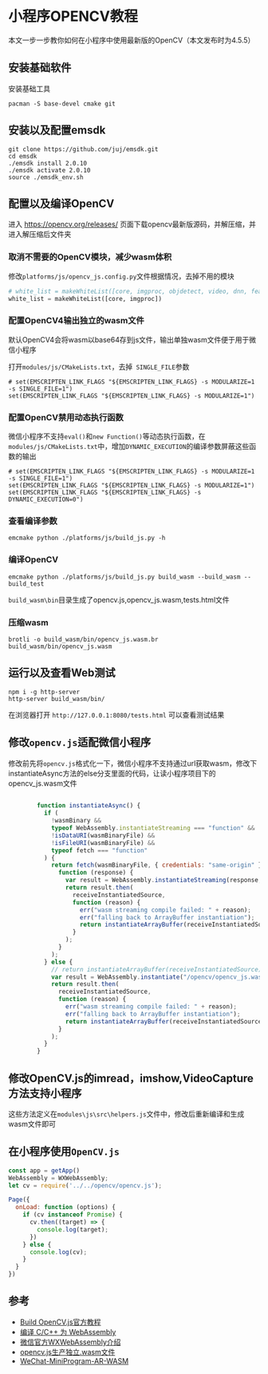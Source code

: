 小程序OPENCV教程
======================

本文一步一步教你如何在小程序中使用最新版的OpenCV（本文发布时为4.5.5）

## 安装基础软件

安装基础工具

```shell
pacman -S base-devel cmake git
```

## 安装以及配置emsdk


```shell
git clone https://github.com/juj/emsdk.git
cd emsdk
./emsdk install 2.0.10
./emsdk activate 2.0.10
source ./emsdk_env.sh
```

## 配置以及编译OpenCV

进入 https://opencv.org/releases/ 页面下载opencv最新版源码，并解压缩，并进入解压缩后文件夹

### 取消不需要的OpenCV模块，减少wasm体积

修改`platforms/js/opencv_js.config.py`文件根据情况，去掉不用的模块

```python
# white_list = makeWhiteList([core, imgproc, objdetect, video, dnn, features2d, photo, aruco, calib3d])
white_list = makeWhiteList([core, imgproc])
```

### 配置OpenCV4输出独立的wasm文件

默认OpenCV4会将wasm以base64存到js文件，输出单独wasm文件便于用于微信小程序

打开`modules/js/CMakeLists.txt`，去掉` SINGLE_FILE`参数

```
# set(EMSCRIPTEN_LINK_FLAGS "${EMSCRIPTEN_LINK_FLAGS} -s MODULARIZE=1 -s SINGLE_FILE=1")
set(EMSCRIPTEN_LINK_FLAGS "${EMSCRIPTEN_LINK_FLAGS} -s MODULARIZE=1")
```

### 配置OpenCV禁用动态执行函数

微信小程序不支持`eval()`和`new Function()`等动态执行函数，在`modules/js/CMakeLists.txt`中，增加`DYNAMIC_EXECUTION`的编译参数屏蔽这些函数的输出

```
# set(EMSCRIPTEN_LINK_FLAGS "${EMSCRIPTEN_LINK_FLAGS} -s MODULARIZE=1 -s SINGLE_FILE=1")
set(EMSCRIPTEN_LINK_FLAGS "${EMSCRIPTEN_LINK_FLAGS} -s MODULARIZE=1")
set(EMSCRIPTEN_LINK_FLAGS "${EMSCRIPTEN_LINK_FLAGS} -s DYNAMIC_EXECUTION=0")
```

### 查看编译参数

```shell
emcmake python ./platforms/js/build_js.py -h
```

### 编译OpenCV

```shell
emcmake python ./platforms/js/build_js.py build_wasm --build_wasm --build_test
```

`build_wasm\bin`目录生成了opencv.js,opencv_js.wasm,tests.html文件


### 压缩wasm

```shell
brotli -o build_wasm/bin/opencv_js.wasm.br build_wasm/bin/opencv_js.wasm
```

## 运行以及查看Web测试

```shell
npm i -g http-server
http-server build_wasm/bin/
```

在浏览器打开 `http://127.0.0.1:8080/tests.html` 可以查看测试结果

## 修改`opencv.js`适配微信小程序

修改前先将`opencv.js`格式化一下，微信小程序不支持通过url获取wasm，修改下instantiateAsync方法的else分支里面的代码，让读小程序项目下的opencv_js.wasm文件

```js
        
        function instantiateAsync() {
          if (
            !wasmBinary &&
            typeof WebAssembly.instantiateStreaming === "function" &&
            !isDataURI(wasmBinaryFile) &&
            !isFileURI(wasmBinaryFile) &&
            typeof fetch === "function"
          ) {
            return fetch(wasmBinaryFile, { credentials: "same-origin" }).then(
              function (response) {
                var result = WebAssembly.instantiateStreaming(response, info);
                return result.then(
                  receiveInstantiatedSource,
                  function (reason) {
                    err("wasm streaming compile failed: " + reason);
                    err("falling back to ArrayBuffer instantiation");
                    return instantiateArrayBuffer(receiveInstantiatedSource);
                  }
                );
              }
            );
          } else {
            // return instantiateArrayBuffer(receiveInstantiatedSource);
            var result = WebAssembly.instantiate("/opencv/opencv_js.wasm.br", info);
            return result.then(
              receiveInstantiatedSource,
              function (reason) {
                err("wasm streaming compile failed: " + reason);
                err("falling back to ArrayBuffer instantiation");
                return instantiateArrayBuffer(receiveInstantiatedSource);
              }
            );
          }
        }
```

## 修改OpenCV.js的imread，imshow,VideoCapture方法支持小程序

这些方法定义在`modules\js\src\helpers.js`文件中，修改后重新编译和生成wasm文件即可


## 在小程序使用`OpenCV.js`

```javascript
const app = getApp()
WebAssembly = WXWebAssembly;
let cv = require('../../opencv/opencv.js');

Page({
  onLoad: function (options) {
    if (cv instanceof Promise) {
      cv.then((target) => {
        console.log(target);
      })
    } else {
      console.log(cv);
    }
  }
})
```

## 参考
* [Build OpenCV.js官方教程](https://docs.opencv.org/4.5.5/d4/da1/tutorial_js_setup.html)
* [编译 C/C++ 为 WebAssembly](https://developer.mozilla.org/zh-CN/docs/WebAssembly/C_to_wasm)
* [微信官方WXWebAssembly介绍](https://developers.weixin.qq.com/miniprogram/dev/framework/performance/wasm.html "WXWebAssembly")
* [opencv.js生产独立.wasm文件](https://github.com/opencv/opencv/issues/13356 "Could not generate .wasm file when building opencv.js")
* [ WeChat-MiniProgram-AR-WASM](https://github.com/sanyuered/WeChat-MiniProgram-AR-WASM)


